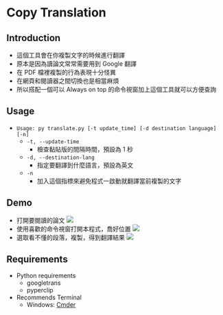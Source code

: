 # Copy Translation

## Introduction
+ 這個工具會在你複製文字的時候進行翻譯
+ 原本是因為讀論文常常需要用到 Google 翻譯
+ 在 PDF 檔裡複製的行為表現十分怪異
+ 在網頁和閱讀器之間切換也是相當麻煩
+ 所以搭配一個可以 Always on top 的命令視窗加上這個工具就可以方便查詢

## Usage
+ `Usage: py translate.py [-t update_time] [-d destination language] [-n]`
  + `-t, --update-time`
    + 檢查黏貼版的間隔時間，預設為 1 秒
  + `-d, --destination-lang`
    + 指定要翻譯到什麼語言，預設為英文
  + `-n`
    + 加入這個指標來避免程式一啟動就翻譯當前複製的文字

## Demo
  + 打開要閱讀的論文
      ![](https://i.imgur.com/xCnRzQF.png)
  + 使用喜歡的命令視窗打開本程式，喬好位置
      ![](https://i.imgur.com/0P21GgV.png)
  + 選取看不懂的段落，複製，得到翻譯結果
      ![](https://i.imgur.com/bYOOnRH.png)

## Requirements
+ Python requirements
    + googletrans
    + pyperclip
+ Recommends Terminal
    + Windows: [Cmder](https://cmder.net/)
